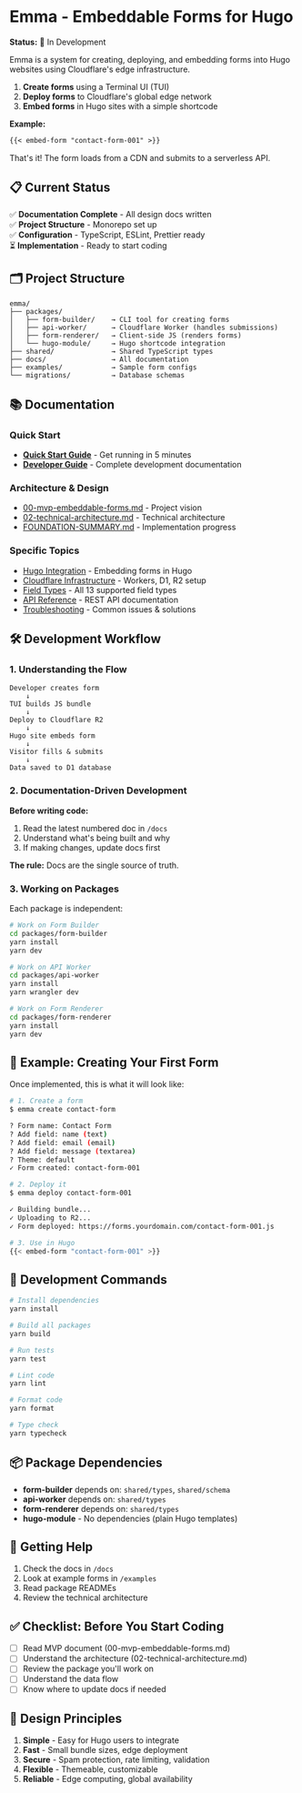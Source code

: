 # Emma - Embeddable Forms for Hugo

**Status:** 🚧 In Development

Emma is a system for creating, deploying, and embedding forms into Hugo websites using Cloudflare's edge infrastructure.

1. **Create forms** using a Terminal UI (TUI)
2. **Deploy forms** to Cloudflare's global edge network
3. **Embed forms** in Hugo sites with a simple shortcode

**Example:**

```markdown
{{< embed-form "contact-form-001" >}}
```

That's it! The form loads from a CDN and submits to a serverless API.

## 📋 Current Status

✅ **Documentation Complete** - All design docs written  
✅ **Project Structure** - Monorepo set up  
✅ **Configuration** - TypeScript, ESLint, Prettier ready  
⏳ **Implementation** - Ready to start coding

## 🗂️ Project Structure

```
emma/
├── packages/
│   ├── form-builder/    → CLI tool for creating forms
│   ├── api-worker/      → Cloudflare Worker (handles submissions)
│   ├── form-renderer/   → Client-side JS (renders forms)
│   └── hugo-module/     → Hugo shortcode integration
├── shared/              → Shared TypeScript types
├── docs/                → All documentation
├── examples/            → Sample form configs
└── migrations/          → Database schemas
```

## 📚 Documentation

### Quick Start

- **[Quick Start Guide](./docs/developer-guide/quick-start.md)** - Get running in 5 minutes
- **[Developer Guide](./docs/developer-guide/README.md)** - Complete development documentation

### Architecture & Design

- [00-mvp-embeddable-forms.md](./docs/00-mvp-embeddable-forms.md) - Project vision
- [02-technical-architecture.md](./docs/02-technical-architecture.md) - Technical architecture
- [FOUNDATION-SUMMARY.md](./docs/FOUNDATION-SUMMARY.md) - Implementation progress

### Specific Topics

- [Hugo Integration](./docs/features/hugo-shortcode.md) - Embedding forms in Hugo
- [Cloudflare Infrastructure](./docs/infrastructure/cloudflare.md) - Workers, D1, R2 setup
- [Field Types](./docs/developer-guide/field-types.md) - All 13 supported field types
- [API Reference](./docs/developer-guide/api-reference.md) - REST API documentation
- [Troubleshooting](./docs/developer-guide/troubleshooting.md) - Common issues & solutions

## 🛠️ Development Workflow

### 1. Understanding the Flow

```
Developer creates form
    ↓
TUI builds JS bundle
    ↓
Deploy to Cloudflare R2
    ↓
Hugo site embeds form
    ↓
Visitor fills & submits
    ↓
Data saved to D1 database
```

### 2. Documentation-Driven Development

**Before writing code:**

1. Read the latest numbered doc in `/docs`
2. Understand what's being built and why
3. If making changes, update docs first

**The rule:** Docs are the single source of truth.

### 3. Working on Packages

Each package is independent:

```bash
# Work on Form Builder
cd packages/form-builder
yarn install
yarn dev

# Work on API Worker
cd packages/api-worker
yarn install
yarn wrangler dev

# Work on Form Renderer
cd packages/form-renderer
yarn install
yarn dev
```

## 🧪 Example: Creating Your First Form

Once implemented, this is what it will look like:

```bash
# 1. Create a form
$ emma create contact-form

? Form name: Contact Form
? Add field: name (text)
? Add field: email (email)
? Add field: message (textarea)
? Theme: default
✓ Form created: contact-form-001

# 2. Deploy it
$ emma deploy contact-form-001

✓ Building bundle...
✓ Uploading to R2...
✓ Form deployed: https://forms.yourdomain.com/contact-form-001.js

# 3. Use in Hugo
{{< embed-form "contact-form-001" >}}
```

## 🔧 Development Commands

```bash
# Install dependencies
yarn install

# Build all packages
yarn build

# Run tests
yarn test

# Lint code
yarn lint

# Format code
yarn format

# Type check
yarn typecheck
```

## 📦 Package Dependencies

- **form-builder** depends on: `shared/types`, `shared/schema`
- **api-worker** depends on: `shared/types`
- **form-renderer** depends on: `shared/types`
- **hugo-module** - No dependencies (plain Hugo templates)

## 🤝 Getting Help

1. Check the docs in `/docs`
2. Look at example forms in `/examples`
3. Read package READMEs
4. Review the technical architecture

## ✅ Checklist: Before You Start Coding

- [ ] Read MVP document (00-mvp-embeddable-forms.md)
- [ ] Understand the architecture (02-technical-architecture.md)
- [ ] Review the package you'll work on
- [ ] Understand the data flow
- [ ] Know where to update docs if needed

## 🎨 Design Principles

1. **Simple** - Easy for Hugo users to integrate
2. **Fast** - Small bundle sizes, edge deployment
3. **Secure** - Spam protection, rate limiting, validation
4. **Flexible** - Themeable, customizable
5. **Reliable** - Edge computing, global availability
